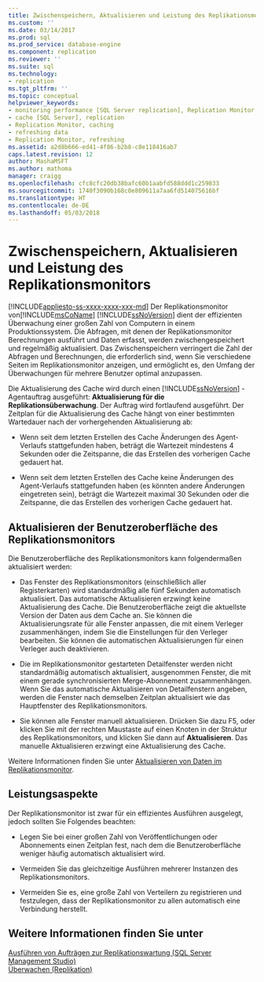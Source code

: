 ```yaml
---
title: Zwischenspeichern, Aktualisieren und Leistung des Replikationsmonitors | Microsoft-Dokumentation
ms.custom: ''
ms.date: 03/14/2017
ms.prod: sql
ms.prod_service: database-engine
ms.component: replication
ms.reviewer: ''
ms.suite: sql
ms.technology:
- replication
ms.tgt_pltfrm: ''
ms.topic: conceptual
helpviewer_keywords:
- monitoring performance [SQL Server replication], Replication Monitor
- cache [SQL Server], replication
- Replication Monitor, caching
- refreshing data
- Replication Monitor, refreshing
ms.assetid: a2d8b666-ed41-4f86-b2b8-c8e118416ab7
caps.latest.revision: 12
author: MashaMSFT
ms.author: mathoma
manager: craigg
ms.openlocfilehash: cfc8cfc20db38bafc60b1aabfd588ddd1c259833
ms.sourcegitcommit: 1740f3090b168c0e809611a7aa6fd514075616bf
ms.translationtype: HT
ms.contentlocale: de-DE
ms.lasthandoff: 05/03/2018
---
```

# <a name="caching-refresh-and-replication-monitor-performance"></a>Zwischenspeichern, Aktualisieren und Leistung des Replikationsmonitors
[!INCLUDE[appliesto-ss-xxxx-xxxx-xxx-md](../../../includes/appliesto-ss-xxxx-xxxx-xxx-md.md)]
  Der Replikationsmonitor von[!INCLUDE[msCoName](../../../includes/msconame-md.md)] [!INCLUDE[ssNoVersion](../../../includes/ssnoversion-md.md)] dient der effizienten Überwachung einer großen Zahl von Computern in einem Produktionssystem. Die Abfragen, mit denen der Replikationsmonitor Berechnungen ausführt und Daten erfasst, werden zwischengespeichert und regelmäßig aktualisiert. Das Zwischenspeichern verringert die Zahl der Abfragen und Berechnungen, die erforderlich sind, wenn Sie verschiedene Seiten im Replikationsmonitor anzeigen, und ermöglicht es, den Umfang der Überwachungen für mehrere Benutzer optimal anzupassen.  
  
 Die Aktualisierung des Cache wird durch einen [!INCLUDE[ssNoVersion](../../../includes/ssnoversion-md.md)] -Agentauftrag ausgeführt: **Aktualisierung für die Replikationsüberwachung**. Der Auftrag wird fortlaufend ausgeführt. Der Zeitplan für die Aktualisierung des Cache hängt von einer bestimmten Wartedauer nach der vorhergehenden Aktualisierung ab:  
  
-   Wenn seit dem letzten Erstellen des Cache Änderungen des Agent-Verlaufs stattgefunden haben, beträgt die Wartezeit mindestens 4 Sekunden oder die Zeitspanne, die das Erstellen des vorherigen Cache gedauert hat.  
  
-   Wenn seit dem letzten Erstellen des Cache keine Änderungen des Agent-Verlaufs stattgefunden haben (es könnten andere Änderungen eingetreten sein), beträgt die Wartezeit maximal 30 Sekunden oder die Zeitspanne, die das Erstellen des vorherigen Cache gedauert hat.  
  
## <a name="refreshing-the-replication-monitor-user-interface"></a>Aktualisieren der Benutzeroberfläche des Replikationsmonitors  
 Die Benutzeroberfläche des Replikationsmonitors kann folgendermaßen aktualisiert werden:  
  
-   Das Fenster des Replikationsmonitors (einschließlich aller Registerkarten) wird standardmäßig alle fünf Sekunden automatisch aktualisiert. Das automatische Aktualisieren erzwingt keine Aktualisierung des Cache. Die Benutzeroberfläche zeigt die aktuellste Version der Daten aus dem Cache an. Sie können die Aktualisierungsrate für alle Fenster anpassen, die mit einem Verleger zusammenhängen, indem Sie die Einstellungen für den Verleger bearbeiten. Sie können die automatischen Aktualisierungen für einen Verleger auch deaktivieren.  
  
-   Die im Replikationsmonitor gestarteten Detailfenster werden nicht standardmäßig automatisch aktualisiert, ausgenommen Fenster, die mit einem gerade synchronisierten Merge-Abonnement zusammenhängen. Wenn Sie das automatische Aktualisieren von Detailfenstern angeben, werden die Fenster nach demselben Zeitplan aktualisiert wie das Hauptfenster des Replikationsmonitors.  
  
-   Sie können alle Fenster manuell aktualisieren. Drücken Sie dazu F5, oder klicken Sie mit der rechten Maustaste auf einen Knoten in der Struktur des Replikationsmonitors, und klicken Sie dann auf **Aktualisieren**. Das manuelle Aktualisieren erzwingt eine Aktualisierung des Cache.  
  
 Weitere Informationen finden Sie unter [Aktualisieren von Daten im Replikationsmonitor](../../../relational-databases/replication/monitor/refresh-data-in-replication-monitor.md).  
  
## <a name="performance-considerations"></a>Leistungsaspekte  
 Der Replikationsmonitor ist zwar für ein effizientes Ausführen ausgelegt, jedoch sollten Sie Folgendes beachten:  
  
-   Legen Sie bei einer großen Zahl von Veröffentlichungen oder Abonnements einen Zeitplan fest, nach dem die Benutzeroberfläche weniger häufig automatisch aktualisiert wird.  
  
-   Vermeiden Sie das gleichzeitige Ausführen mehrerer Instanzen des Replikationsmonitors.  
  
-   Vermeiden Sie es, eine große Zahl von Verteilern zu registrieren und festzulegen, dass der Replikationsmonitor zu allen automatisch eine Verbindung herstellt.  
  
## <a name="see-also"></a>Weitere Informationen finden Sie unter  
 [Ausführen von Aufträgen zur Replikationswartung &#40;SQL Server Management Studio&#41;](../../../relational-databases/replication/administration/run-replication-maintenance-jobs-sql-server-management-studio.md)   
 [Überwachen (Replikation)](../../../relational-databases/replication/monitor/monitoring-replication-overview.md)  
  
  
